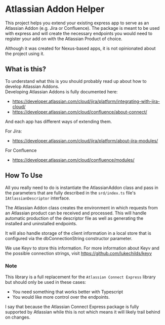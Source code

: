 # Atlassian Addon Helper

This project helps you extend your existing express app to serve as an Atlassian Addon (e.g. Jira or Confluence).  The package is meant to be used with express and will create the necessary endpoints you would need to register your add on with the Atlassian Product of choice.

Although it was created for Nexus-based apps, it is not opinionated about the project using it.

## What is this?

To understand what this is you should probably read up about how to develop Atlassian Addons.  
Developing Atlassian Addons is fully documented here:

* https://developer.atlassian.com/cloud/jira/platform/integrating-with-jira-cloud/
* https://developer.atlassian.com/cloud/confluence/about-connect/

And each app has different ways of extending them.

For Jira:
* https://developer.atlassian.com/cloud/jira/platform/about-jira-modules/

For Confluence
* https://developer.atlassian.com/cloud/confluence/modules/

## How To Use

All you really need to do is instantiate the AtlassianAddon class and pass in the parameters that are fully described
in the `srd/index.ts` file's  `IAtlassianDescriptor` interface.

The Atlassian Addon class creates the environment in which requests from an Atlassian product can be received and processed.  This will handle automatic production of the descriptor file as well as generating the installed and uninstalled endpoints.

It will also handle storage of the client information in a local store that is configured via the
dbConnectionString constructor parameter.  

We use Keyv to store this information. For more information
about Keyv and the possible connection strings, visit https://github.com/lukechilds/keyv

### Note 
This library is a full replacement for the `Atlassian Connect Express` library but should only be used in these cases:

* You need something that works better with Typescript
* You would like more control over the endpoints.

I say that because the Atlassian Connect Express package is fully supported by Atlassian while this is not which means
it will likely trail behind on changes.


